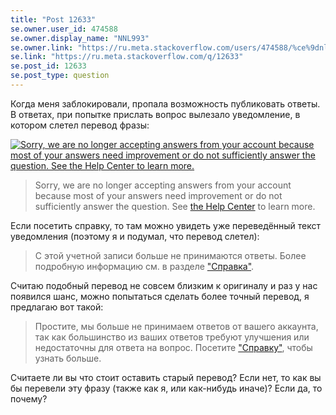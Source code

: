 ```yaml
---
title: "Post 12633"
se.owner.user_id: 474588
se.owner.display_name: "ΝNL993"
se.owner.link: "https://ru.meta.stackoverflow.com/users/474588/%ce%9dnl993"
se.link: "https://ru.meta.stackoverflow.com/q/12633"
se.post_id: 12633
se.post_type: question
---
```

<p>Когда меня заблокировали, пропала возможность публиковать ответы. В ответах, при попытке прислать вопрос вылезало уведомление, в котором слетел перевод фразы:</p>
<p><a href="https://i.stack.imgur.com/11FI6.png" rel="nofollow noreferrer"><img src="https://i.stack.imgur.com/11FI6.png" alt="Sorry, we are no longer accepting answers from your account because most of your answers need improvement or do not sufficiently answer the question. See the Help Center to learn more." /></a></p>
<blockquote>
<p>Sorry, we are no longer accepting answers from your account because most of your answers need improvement or do not sufficiently answer the question. See <a href="https://ru.stackoverflow.com/help/answer-bans">the Help Center</a> to learn more.</p>
</blockquote>
<p>Если посетить справку, то там можно увидеть уже переведённый текст уведомления (поэтому я и подумал, что перевод слетел):</p>
<blockquote>
<p>С этой учетной записи больше не принимаются ответы. Более подробную информацию см. в разделе <a href="https://ru.stackoverflow.com/help/answer-bans">&quot;Справка&quot;</a>.</p>
</blockquote>
<p>Считаю подобный перевод не совсем близким к оригиналу и раз у нас появился шанс, можно попытаться сделать более точный перевод, я предлагаю вот такой:</p>
<blockquote>
<p>Простите, мы больше не принимаем ответов от вашего аккаунта, так как большинство из ваших ответов требуют улучшения или недостаточны для ответа на вопрос. Посетите <a href="https://ru.stackoverflow.com/help/answer-bans">&quot;Справку&quot;</a>, чтобы узнать больше.</p>
</blockquote>
<p>Считаете ли вы что стоит оставить старый перевод? Если нет, то как вы бы перевели эту фразу (также как я, или как-нибудь иначе)? Если да, то почему?</p>
